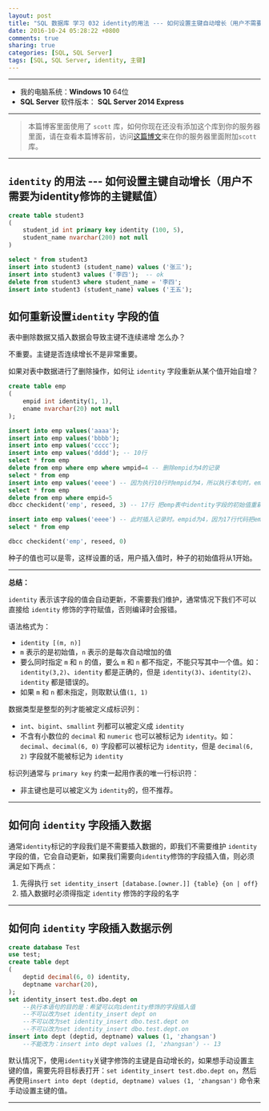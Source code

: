 ```yaml
---
layout: post
title: "SQL 数据库 学习 032 identity的用法 --- 如何设置主键自动增长（用户不需要为identity修饰的主键赋值）"
date: 2016-10-24 05:28:22 +0800
comments: true
sharing: true
categories: [SQL, SQL Server]
tags: [SQL, SQL Server, identity, 主键]
---
```




---

* 我的电脑系统：**Windows  10** 64位
* **SQL Server** 软件版本： **SQL Server 2014 Express**

---

> 本篇博客里面使用了 `scott` 库，如何你现在还没有添加这个库到你的服务器里面，请在查看本篇博客前，访问[这篇博文](http://www.aobosir.com/blog/2016/10/16/SQL-Learning-016-how-to-attach-a-database/)来在你的服务器里面附加`scott`库。

---

## `identity` 的用法 --- 如何设置主键自动增长（用户不需要为identity修饰的主键赋值）


```sql
create table student3
(
	student_id int primary key identity (100, 5),
	student_name nvarchar(200) not null
)

select * from student3
insert into student3 (student_name) values ('张三');
insert into student3 values ('李四');  -- ok
delete from student3 where student_name = '李四';
insert into student3 (student_name) values ('王五');
```



## 如何重新设置`identity` 字段的值

表中删除数据又插入数据会导致主键不连续递增 怎么办？

不重要。主键是否连续增长不是非常重要。


如果对表中数据进行了删除操作，如何让 `identity` 字段重新从某个值开始自增？

```sql
create table emp
(
	empid int identity(1, 1),
	ename nvarchar(20) not null
);

insert into emp values('aaaa');
insert into emp values('bbbb');
insert into emp values('cccc');
insert into emp values('dddd'); -- 10行
select * from emp
delete from emp where emp where wmpid=4 -- 删除empid为4的记录
select * from emp
insert into emp values('eeee') -- 因为执行10行时empid为4，所以执行本句时，empid为5
select * from emp
delete from emp where empid=5
dbcc checkident('emp', reseed, 3) -- 17行 把emp表中identity字段的初始值重新设置为3

insert into emp values('eeee') -- 此时插入记录时。empid为4，因为17行代码把empid设置成了3
select * from emp
```

```sql
dbcc checkident('emp', reseed, 0)
```

种子的值也可以是零，这样设置的话，用户插入值时，种子的初始值将从1开始。

---

**总结：**

`identity` 表示该字段的值会自动更新，不需要我们维护，通常情况下我们不可以直接给 `identity` 修饰的字符赋值，否则编译时会报错。

语法格式为：

* `identity [(m, n)]`
* `m` 表示的是初始值，`n` 表示的是每次自动增加的值
* 要么同时指定 `m` 和 `n` 的值，要么 `m` 和 `n` 都不指定，不能只写其中一个值。如：`identity(3,2)`、`identity`  都是正确的，但是 `identity(3)`、`identity(2)`、`identity` 都是错误的。
* 如果 `m` 和 `n` 都未指定，则取默认值`(1, 1)`

数据类型是整型的列才能被定义成标识列：

* `int`、`bigint`、`smallint` 列都可以被定义成 `identity`
* 不含有小数位的 `decimal` 和 `numeric` 也可以被标记为 `identity`。如：`decimal`、`decimal(6, 0)` 字段都可以被标记为 `identity`，但是 `decimal(6, 2)` 字段就不能被标记为  `identity`

标识列通常与 `primary key` 约束一起用作表的唯一行标识符：

* 非主键也是可以被定义为 `identity`的，但不推荐。


---

## 如何向 `identity` 字段插入数据

通常`identity`标记的字段我们是不需要插入数据的，即我们不需要维护 `identity` 字段的值，它会自动更新，如果我们需要向`identity`修饰的字段插入值，则必须满足如下两点：

1. 先得执行 `set identity_insert [database.[owner.]] {table} {on | off}`
2. 插入数据时必须得指定 `identity` 修饰的字段的名字

---

## 如何向 `identity` 字段插入数据示例

```sql
create database Test
use test;
create table dept
(
	deptid decimal(6, 0) identity,
	deptname varchar(20),
);
set identity_insert test.dbo.dept on
	--执行本语句的目的是：希望可以向identity修饰的字段插入值
	--不可以改为set identity_insert dept on
	--不可以改为set identity_insert dbo.test.dept on
	--不可以改为set identity_insert dbo.test.dept.on
insert into dept (deptid, deptname) values (1, 'zhangsan')
	--不能改为：insert into dept values (1, 'zhangsan') -- 13
```

默认情况下，使用`identity`关键字修饰的主键是自动增长的，如果想手动设置主键的值，需要先将目标表打开：`set identity_insert test.dbo.dept on`，然后再使用`insert into dept (deptid, deptname) values (1, 'zhangsan')` 命令来手动设置主键的值。

---









